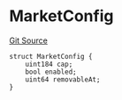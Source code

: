 # MarketConfig
[Git Source](https://github.com/Level-Money/contracts/blob/0fa663cd541ef95fb08cd2849fd8cc2be3967548/src/v2/interfaces/morpho/PendingLib.sol)


```solidity
struct MarketConfig {
    uint184 cap;
    bool enabled;
    uint64 removableAt;
}
```

